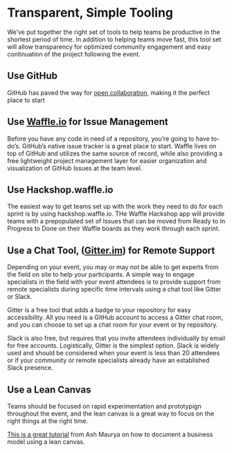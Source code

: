 # Transparent, Simple Tooling
We’ve put together the right set of tools to help teams be productive in the shortest period of time. In addition to helping teams move fast, this tool set will allow transparency for optimized community engagement and easy continuation of the project following the event. 

## Use GitHub 
GitHub has paved the way for [open collaboration](http://ben.balter.com/2014/01/27/open-collaboration/), making it the perfect place to start

## Use [Waffle.io](http://waffle.io) for Issue Management 
Before you have any code in need of a repository, you’re going to have to-do’s. GitHub’s native issue tracker is a great place to start. Waffle lives on top of GitHub and utilizes the same source of record, while also providing a free lightweight project management layer for easier organization and visualization of GitHub Issues at the team level. 

## Use Hackshop.waffle.io 
The easiest way to get teams set up with the work they need to do for each sprint is by using hackshop.waffle.io. THe Waffle Hackshop app will provide teams with a prepopulated set of Issues that can be moved from Ready to In Progress to Done on their Waffle boards as they work through each sprint.

## Use a Chat Tool, ([Gitter.im](http://gitter.im)) for Remote Support
Depending on your event, you may or may not be able to get experts from the field on site to help your participants. A simple way to engage specialists in the field with your event attendees is to provide support from remote specialists during specific time intervals using a chat tool like Gitter or Slack. 

Gitter is a free tool that adds a badge to your repository for easy accessibility. All you need is a GitHub account to access a Gitter chat room, and you can choose to set up a chat room for your event or by repository.

Slack is also free, but requires that you invite attendees individually by email for free accounts. Logistically, Gitter is the simplest option. Slack is widely used and should be considered when your event is less than 20 attendees or if your community or remote specialists already have an established Slack presence. 

## Use a Lean Canvas 
Teams should be focused on rapid experimentation and prototypign throughout the event, and the lean canvas is a great way to focus on the right things at the right time. 

[This is a great tutorial](https://www.youtube.com/watch?v=7o8uYdUaFR4) from Ash Maurya on how to document a business model using a lean canvas. 
